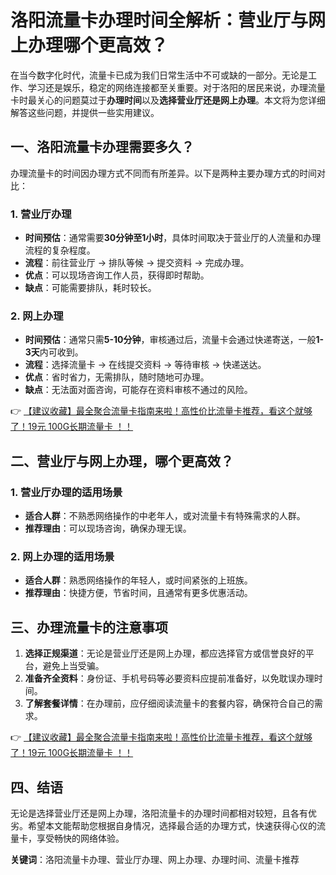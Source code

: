 # 洛阳流量卡办理时间全解析：营业厅与网上办理哪个更高效？

在当今数字化时代，流量卡已成为我们日常生活中不可或缺的一部分。无论是工作、学习还是娱乐，稳定的网络连接都至关重要。对于洛阳的居民来说，办理流量卡时最关心的问题莫过于**办理时间**以及**选择营业厅还是网上办理**。本文将为您详细解答这些问题，并提供一些实用建议。

## 一、洛阳流量卡办理需要多久？

办理流量卡的时间因办理方式不同而有所差异。以下是两种主要办理方式的时间对比：

### 1. 营业厅办理
- **时间预估**：通常需要**30分钟至1小时**，具体时间取决于营业厅的人流量和办理流程的复杂程度。
- **流程**：前往营业厅 → 排队等候 → 提交资料 → 完成办理。
- **优点**：可以现场咨询工作人员，获得即时帮助。
- **缺点**：可能需要排队，耗时较长。

### 2. 网上办理
- **时间预估**：通常只需**5-10分钟**，审核通过后，流量卡会通过快递寄送，一般**1-3天**内可收到。
- **流程**：选择流量卡 → 在线提交资料 → 等待审核 → 快递送达。
- **优点**：省时省力，无需排队，随时随地可办理。
- **缺点**：无法面对面咨询，可能存在资料审核不通过的风险。

👉 [【建议收藏】最全聚合流量卡指南来啦！高性价比流量卡推荐，看这个就够了！19元 100G长期流量卡 ！！](https://bit.ly/Liuliangka)

## 二、营业厅与网上办理，哪个更高效？

### 1. 营业厅办理的适用场景
- **适合人群**：不熟悉网络操作的中老年人，或对流量卡有特殊需求的人群。
- **推荐理由**：可以现场咨询，确保办理无误。

### 2. 网上办理的适用场景
- **适合人群**：熟悉网络操作的年轻人，或时间紧张的上班族。
- **推荐理由**：快捷方便，节省时间，且通常有更多优惠活动。

## 三、办理流量卡的注意事项

1. **选择正规渠道**：无论是营业厅还是网上办理，都应选择官方或信誉良好的平台，避免上当受骗。
2. **准备齐全资料**：身份证、手机号码等必要资料应提前准备好，以免耽误办理时间。
3. **了解套餐详情**：在办理前，应仔细阅读流量卡的套餐内容，确保符合自己的需求。

👉 [【建议收藏】最全聚合流量卡指南来啦！高性价比流量卡推荐，看这个就够了！19元 100G长期流量卡 ！！](https://bit.ly/Liuliangka)

## 四、结语

无论是选择营业厅还是网上办理，洛阳流量卡的办理时间都相对较短，且各有优劣。希望本文能帮助您根据自身情况，选择最合适的办理方式，快速获得心仪的流量卡，享受畅快的网络体验。

**关键词**：洛阳流量卡办理、营业厅办理、网上办理、办理时间、流量卡推荐